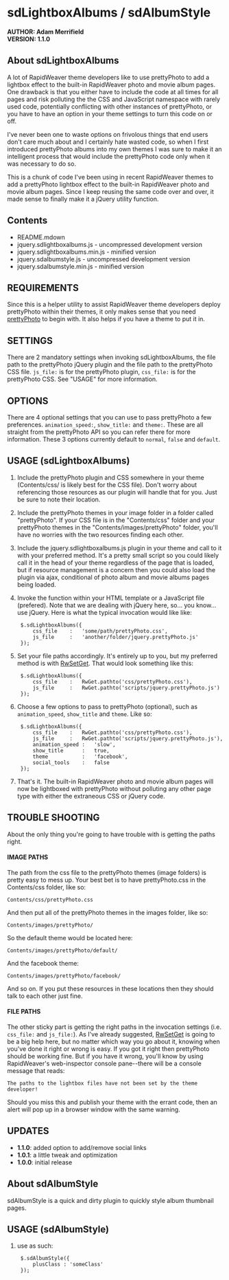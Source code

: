 # sdLightboxAlbums / sdAlbumStyle #
**AUTHOR:	Adam Merrifield**  
**VERSION:	1.1.0**

## About sdLightboxAlbums ##

A lot of RapidWeaver theme developers like to use prettyPhoto to add a lightbox effect to the built-in RapidWeaver photo and movie album pages. One drawback is that you either have to include the code at all times for all pages and risk polluting the the CSS and JavaScript namespace with rarely used code, potentially conflicting with other instances of prettyPhoto, or you have to have an option in your theme settings to turn this code on or off.

I've never been one to waste options on frivolous things that end users don't care much about and I certainly hate wasted code, so when I first introduced prettyPhoto albums into my own themes I was sure to make it an intelligent process that would include the prettyPhoto code only when it was necessary to do so.

This is a chunk of code I've been using in recent RapidWeaver themes to add a prettyPhoto lightbox effect to the built-in RapidWeaver photo and movie album pages. Since I keep reusing the same code over and over, it made sense to finally make it a jQuery utility function.

## Contents ##

* README.mdown
* jquery.sdlightboxalbums.js - uncompressed development version
* jquery.sdlightboxalbums.min.js - minified version
* jquery.sdalbumstyle.js - uncompressed development version
* jquery.sdalbumstyle.min.js - minified version

## REQUIREMENTS ##

Since this is a helper utility to assist RapidWeaver theme developers deploy prettyPhoto within their themes, it only makes sense that you need [prettyPhoto](http://www.no-margin-for-errors.com/projects/prettyphoto-jquery-lightbox-clone/ "jQuery lightbox for images, videos, YouTube, iframes, ajax | Stéphane Caron – No Margin For Errors") to begin with. It also helps if you have a theme to put it in.

## SETTINGS ##

There are 2 mandatory settings when invoking sdLightboxAlbums, the file path to the prettyPhoto jQuery plugin and the file path to the prettyPhoto CSS file. `js_file:` is for the prettyPhoto plugin, `css_file:` is for the prettyPhoto CSS. See "USAGE" for more information.

## OPTIONS ##

There are 4 optional settings that you can use to pass prettyPhoto a few preferences. `animation_speed:`, `show_title:` and `theme:`. These are all straight from the prettyPhoto API so you can refer there for more information. These 3 options currently default to `normal`, `false` and `default`.

## USAGE (sdLightboxAlbums) ##

1. Include the prettyPhoto plugin and CSS somewhere in your theme (Contents/css/ is likely best for the CSS file). Don't worry about referencing those resources as our plugin will handle that for you. Just be sure to note their location.
2. Include the prettyPhoto themes in your image folder in a folder called "prettyPhoto". If your CSS file is in the "Contents/css" folder and your prettyPhoto themes in the "Contents/images/prettyPhoto" folder, you'll have no worries with the two resources finding each other.
3. Include the jquery.sdlightboxalbums.js plugin in your theme and call to it with your preferred method. It's a pretty small script so you could likely call it in the head of your theme regardless of the page that is loaded, but if resource management is a concern then you could also load the plugin via ajax, conditional of photo album and movie albums pages being loaded.
4. Invoke the function within your HTML template or a JavaScript file (prefered). Note that we are dealing with jQuery here, so... you know... use jQuery. Here is what the typical invocation would like like:

		$.sdLightboxAlbums({
			css_file	:	'some/path/prettyPhoto.css',
			js_file		:	'another/folder/jquery.prettyPhoto.js'
		});
		
5. Set your file paths accordingly. It's entirely up to you, but my preferred method is with [RwSetGet](https://github.com/seyDoggy/RwSetGet "seyDoggy/RwSetGet - GitHub"). That would look something like this:

		$.sdLightboxAlbums({
			css_file	:	RwGet.pathto('css/prettyPhoto.css'),
			js_file		:	RwGet.pathto('scripts/jquery.prettyPhoto.js')
		});
		
6. Choose a few options to pass to prettyPhoto (optional), such as `animation_speed`, `show_title` and `theme`. Like so:

		$.sdLightboxAlbums({
			css_file	:	RwGet.pathto('css/prettyPhoto.css'),
			js_file		:	RwGet.pathto('scripts/jquery.prettyPhoto.js'),
			animation_speed	:	'slow',
			show_title		:	true,
			theme			:	'facebook',
			social_tools	:	false
		});
		
7. That's it. The built-in RapidWeaver photo and movie album pages will now be lightboxed with prettyPhoto without polluting any other page type with either the extraneous CSS or jQuery code.

## TROUBLE SHOOTING ##

About the only thing you're going to have trouble with is getting the paths right.

#### IMAGE PATHS ####

The path from the css file to the prettyPhoto themes (image folders) is pretty easy to mess up. Your best bet is to have prettyPhoto.css in the Contents/css folder, like so:

	Contents/css/prettyPhoto.css
	
And then put all of the prettyPhoto themes in the images folder, like so:

	Contents/images/prettyPhoto/
	
So the default theme would be located here:

	Contents/images/prettyPhoto/default/
	
And the facebook theme:

	Contents/images/prettyPhoto/facebook/
	
And so on. If you put these resources in these locations then they should talk to each other just fine.

#### FILE PATHS ####

The other sticky part is getting the right paths in the invocation settings (i.e. `css_file:` and `js_file:`). As I've already suggested, [RwSetGet](https://github.com/seyDoggy/RwSetGet "seyDoggy/RwSetGet - GitHub") is going to be a big help here, but no matter which way you go about it, knowing when you've done it right or wrong is easy. If you got it right then prettyPhoto should be working fine. But if you have it wrong, you'll know by using RapidWeaver's web-inspector console pane--there will be a console message that reads:

	The paths to the lightbox files have not been set by the theme developer!
	
Should you miss this and publish your theme with the errant code, then an alert will pop up in a browser window with the same warning.

## UPDATES ##

* **1.1.0**: added option to add/remove social links
* **1.0.1**: a little tweak and optimization
* **1.0.0**: initial release

## About sdAlbumStyle ##

sdAlbumStyle is a quick and dirty plugin to quickly style album thumbnail pages.

## USAGE (sdAlbumStyle) ##

1. use as such:

		$.sdAlbumStyle({
			plusClass : 'someClass'
		});